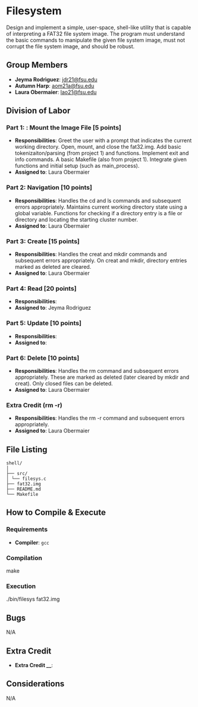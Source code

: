 # Filesystem
Design and implement a simple, user-space, shell-like utility that is capable of
interpreting a FAT32 file system image. The program must understand the basic commands to
manipulate the given file system image, must not corrupt the file system image, 
and should be robust. 

## Group Members
- **Jeyma Rodrìguez**: jdr21@fsu.edu
- **Autumn Harp**: aom21a@fsu.edu
- **Laura Obermaier**: lao21@fsu.edu
## Division of Labor

### Part 1: : Mount the Image File [5 points]
- **Responsibilities**: Greet the user with a prompt that indicates the current working directory.
Open, mount, and close the fat32.img. Add basic tokenizaiton/parsing (from project 1) and functions.
Implement exit and info commands. A basic Makefile (also from project 1). Integrate given functions
and initial setup (such as main_process).
- **Assigned to**: Laura Obermaier

### Part 2: Navigation [10 points]
- **Responsibilities**: Handles the cd and ls commands and subsequent errors appropriately. 
Maintains current working directory state using a global variable. Functions for
checking if a directory entry is a file or directory and locating the starting cluster number.
- **Assigned to**: Laura Obermaier

### Part 3: Create [15 points]
- **Responsibilities**: Handles the creat and mkdir commands and subsequent errors appropriately.
On creat and mkdir, directory entries marked as deleted are cleared.
- **Assigned to**: Laura Obermaier

### Part 4: Read [20 points]
- **Responsibilities**: 
- **Assigned to**: Jeyma Rodriguez

### Part 5: Update [10 points]
- **Responsibilities**: 
- **Assigned to**: 

### Part 6: Delete [10 points]
- **Responsibilities**: Handles the rm command and subsequent errors appropriately. These are 
marked as deleted (later cleared by mkdir and creat). Only closed files can be deleted.
- **Assigned to**: Laura Obermaier

### Extra Credit (rm -r)
- **Responsibilities**: Handles the rm -r command and subsequent errors appropriately. 
- **Assigned to**: Laura Obermaier

## File Listing
```
shell/
│
├── src/
│ └── filesys.c
├── fat32.img
├── README.md
└── Makefile
```
## How to Compile & Execute

### Requirements
- **Compiler**: `gcc`

### Compilation
make

### Execution
./bin/filesys fat32.img

## Bugs
N/A

## Extra Credit
- **Extra Credit __**: 

## Considerations
N/A
